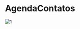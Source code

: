 # AgendaContatos

![1](https://user-images.githubusercontent.com/40027096/185786557-4957aeb0-c30c-43e3-8382-309e84a445dd.gif)
